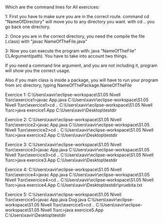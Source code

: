 Which are the command lines for All exercices:

1: First you have to make sure you are in the correct route. command cd "NameOfDirectory" will move you to any directory you want. 
with cd .. you go back one directory. 

2: Once you are in the correct directory, you need the compile the file (.class) with "javac NameOfTheFile.java"

3: Now you can execute the program with: java "NameOfTheFile" CLArgument(path). 
You have to take into account two things. 

If you need a command line argument, and you are not including it, program will show you the correct usage. 

Also if you main class is inside a package, you will have to run your program from src directory, typing NameOfThePackage.NameOfTheFile


Exercice 1: 
C:\Users\xavir\eclipse-workspace\S1.05 Nivell 1\src\exercice1>javac App.java 
C:\Users\xavir\eclipse-workspace\S1.05 Nivell 1\src\exercice1>cd ..
C:\Users\xavir\eclipse-workspace\S1.05 Nivell 1\src>java exercice1.App C:\Users\xavir\Desktop\testdir

Exercice 2: 
C:\Users\xavir\eclipse-workspace\S1.05 Nivell 1\src\exercice2>javac App.java 
C:\Users\xavir\eclipse-workspace\S1.05 Nivell 1\src\exercice2>cd ..
C:\Users\xavir\eclipse-workspace\S1.05 Nivell 1\src>java exercice2.App C:\Users\xavir\Desktop\testdir

Exercice 3: 
C:\Users\xavir\eclipse-workspace\S1.05 Nivell 1\src\exercice3>javac App.java 
C:\Users\xavir\eclipse-workspace\S1.05 Nivell 1\src\exercice3>cd ..
C:\Users\xavir\eclipse-workspace\S1.05 Nivell 1\src>java exercice3.App C:\Users\xavir\Desktop\testdir

Exercice 4: 
C:\Users\xavir\eclipse-workspace\S1.05 Nivell 1\src\exercice4>javac App.java 
C:\Users\xavir\eclipse-workspace\S1.05 Nivell 1\src\exercice4>cd ..
C:\Users\xavir\eclipse-workspace\S1.05 Nivell 1\src>java exercice4.App C:\Users\xavir\Desktop\testdir\pruebita.txt

Exercice 5: 
C:\Users\xavir\eclipse-workspace\S1.05 Nivell 1\src\exercice5>javac App.java Dog.java
C:\Users\xavir\eclipse-workspace\S1.05 Nivell 1\src\exercice5>cd ..
C:\Users\xavir\eclipse-workspace\S1.05 Nivell 1\src>java exercice5.App C:\Users\xavir\Desktop\testdir




